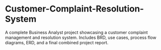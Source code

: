 # Customer-Complaint-Resolution-System
A complete Business Analyst project showcasing a customer complaint management and resolution system. Includes BRD, use cases, process flow diagrams, ERD, and a final combined project report.
